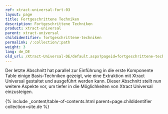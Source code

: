 ```yaml
---
ref: xtract-universal-fort-03
layout: page
title: Fortgeschrittene Techniken
description: Fortgeschrittene Techniken
product: xtract-universal
parent: xtract-universal
childidentifier: fortgeschrittene-techniken
permalink: /:collection/:path
weight: 3
lang: de_DE
old_url: /Xtract-Universal-DE/default.aspx?pageid=fortgeschrittene-techniken
---
```


Der letzte Abschnitt hat parallel zur Einführung in die erste Komponente Table einige Basis-Techniken gezeigt, wie eine Extraktion mit Xtract Universal gestaltet und ausgeführt werden kann. Dieser Abschnitt stellt nun weitere Aspekte vor, um tiefer in die Möglichkeiten von Xtract Universal einzusteigen.

{% include _content/table-of-contents.html parent=page.childidentifier collection=site.de %}